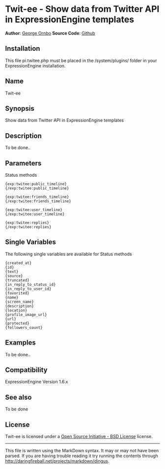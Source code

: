 Twit-ee - Show data from Twitter API in ExpressionEngine templates
===========================================================================

**Author**: [George Ornbo][]
**Source Code**: [Github][]

Installation
-----

This file pi.twitee.php must be placed in the /system/plugins/ folder in your ExpressionEngine installation.

Name
------------------

Twit-ee

Synopsis
-------

Show data from Twitter API in ExpressionEngine templates

Description
-------

To be done..

Parameters
-------

Status methods

	{exp:twitee:public_timeline}
	{/exp:twitee:public_timeline}
	
	{exp:twitee:friends_timeline}
	{/exp:twitee:friends_timeline}
	
	{exp:twitee:user_timeline}
	{/exp:twitee:user_timeline}
	
	{exp:twitee:replies}
	{/exp:twitee:replies}
	
Single Variables
-------

The following single variables are available for Status methods

	{created_at}
	{id}
	{text}
	{source}
	{truncated}
	{in_reply_to_status_id}
	{in_reply_to_user_id}
	{favorited}
	{name}
	{screen_name}
	{description}
	{location}
	{profile_image_url}
	{url}
	{protected}
	{followers_count}
	
Examples
-------

To be done..	
	
Compatibility
-------

ExpressionEngine Version 1.6.x

See also
-------

To be done
	
License
-------

Twit-ee is licensed under a [Open Source Initiative - BSD License][] license.


---

This file is written using the MarkDown syntax. It may or may not have been parsed. If you are having trouble reading it try running the contents through http://daringfireball.net/projects/markdown/dingus.

[George Ornbo]: http://shapeshed.com/
[ExpressionEngine]:http://www.expressionengine.com/index.php?affiliate=shapeshed
[Open Source Initiative - BSD License]: http://opensource.org/licenses/bsd-license.php
[Github]: http://github.com/shapeshed/ss.twitee.ee_addon/